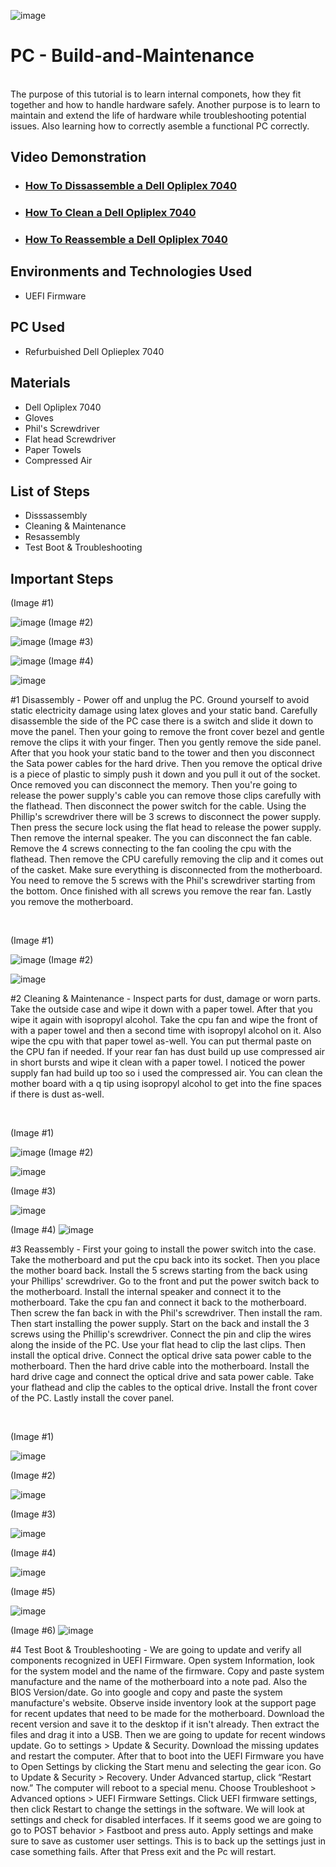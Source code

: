 <p align="center">

![image](https://github.com/user-attachments/assets/20913e34-0ed2-4908-a50b-8cdd68089e35)

</p>

<h1>PC - Build-and-Maintenance </h1>
 <br /> The purpose of this tutorial is to learn internal componets, how they fit together and how to handle hardware safely. Another purpose is to learn to maintain and extend the life of hardware while troubleshooting potential issues. Also learning how to correctly asemble a functional PC correctly. <br />


<h2>Video Demonstration</h2>

- ### [How To Dissassemble a Dell Opliplex 7040 ]( )
-  ### [How To Clean a Dell Opliplex 7040 ](https://www.youtube.com)
- ### [How To Reassemble a Dell Opliplex 7040 ](https://www.youtube.com)


<h2>Environments and Technologies Used</h2>

- UEFI Firmware

<h2> PC Used </h2>

- Refurbuished Dell Oplieplex 7040

<h2> Materials </h2>

- Dell Opliplex 7040
- Gloves
- Phil's Screwdriver
- Flat head Screwdriver
- Paper Towels
- Compressed Air

<h2>List of Steps </h2>

- Disssassembly
- Cleaning & Maintenance
- Resassembly 
- Test Boot & Troubleshooting

<h2> Important Steps</h2>

<p>
(Image #1)
 
![image](https://github.com/user-attachments/assets/27d9805d-e1da-46b5-8dcf-d94a6baf0cda)
(Image #2)

![image](https://github.com/user-attachments/assets/7c914dd0-675a-4c1a-901e-e1b8f5adb814)
(Image #3)

![image](https://github.com/user-attachments/assets/5be43888-fef8-4214-8fc9-78afce4ce455)
(Image #4)

![image](https://github.com/user-attachments/assets/9b9b7584-3ca5-4be6-8849-c6d907819c66)


</p>
<p>
#1 Disassembly - Power off and unplug the PC. Ground yourself to avoid static electricity damage using latex gloves and your static band. Carefully disassemble the side of the PC case there is a switch and slide it down to move the panel. Then your going to remove the front cover bezel and gentle remove the clips it with your finger. Then you gently remove the side panel. After that you hook your static band to the tower and then you disconnect the Sata power cables for the hard drive. Then you remove the optical drive is a piece of plastic to simply push it down and you pull it out of the socket. Once removed you can disconnect the memory. Then you're going to release the power supply's cable you can remove those clips carefully with the flathead. Then disconnect the power switch for the cable. Using the Phillip's screwdriver there will be 3 screws to disconnect the power supply. Then press the secure lock using the flat head to release the power supply. Then remove the internal speaker. The you can disconnect the fan cable. Remove the 4 screws connecting to the fan cooling the cpu with the flathead. Then remove the CPU carefully removing the clip and it comes out of the casket. Make sure everything is disconnected from the motherboard. You need to remove the 5 screws with the Phil's screwdriver starting from the bottom. Once finished with all screws you remove the rear fan. Lastly you remove the motherboard.  

</p>
<br />

<p>
(Image #1)

![image](https://github.com/user-attachments/assets/90453a9a-b765-4c60-846a-2c474a12eee5)
(Image #2)

![image](https://github.com/user-attachments/assets/c8c0f5cb-923f-45cc-8a00-7ece3cb2edad)


</p>
<p>
#2 Cleaning & Maintenance - Inspect parts for dust, damage or worn parts. Take the outside case and wipe it down with a paper towel. After that you wipe it again with isopropyl alcohol. Take the cpu fan and wipe the front of with a paper towel and then a second time with isopropyl alcohol on it. Also wipe the cpu with that paper towel as-well. You can put thermal paste on the CPU fan if needed. If your rear fan has dust build up use compressed air in short bursts and wipe it clean with a paper towel. I noticed the power supply fan had build up too so i used the compressed air. You can clean the mother board with a q tip using isopropyl alcohol to get into the fine spaces if there is dust as-well. 

</p>
<br />

<p>
 (Image #1)

![image](https://github.com/user-attachments/assets/0c0086cb-05a4-4269-95e8-30daabf85334)
 (Image #2)
 
![image](https://github.com/user-attachments/assets/074d84d8-ac76-4a9d-a4be-639a985a923e)

(Image #3)

![image](https://github.com/user-attachments/assets/bac3aa4c-223f-40bb-80cf-7099427a917e)

(Image #4) 
![image](https://github.com/user-attachments/assets/e83d4ff5-a06d-4330-9ffd-274d901bdf38)


</p>
<p>
#3 Reassembly - First your going to install the power switch into the case. Take the motherboard and put the cpu back into its socket. Then you place the mother board back. Install the 5 screws starting from the back using your Phillips' screwdriver. Go to the front and put the power switch back to the motherboard. Install the internal speaker and connect it to the motherboard. Take the cpu fan and connect it back to the motherboard. Then screw the fan back in with the Phil's screwdriver. Then install the ram. Then start installing the power supply. Start on the back and install the 3 screws using the Phillip's screwdriver. Connect the pin and clip the wires along the inside of the PC. Use your flat head to clip the last clips. Then install the optical drive. Connect the optical drive sata power cable to the motherboard. Then the hard drive cable into the motherboard. Install the hard drive cage and connect the optical drive and sata power cable. Take your flathead and clip the cables to the optical drive. Install the front cover of the PC. Lastly install the cover panel.  
</p>
<br />

<p>

 (Image #1)
 
 ![image](https://github.com/user-attachments/assets/0142cba3-9302-4c54-8b03-c99215048aef)
 
 (Image #2)
 
 ![image](https://github.com/user-attachments/assets/0aebfbf4-33a4-461e-ab29-aaa330a01a2e)
 
 (Image #3)
 
![image](https://github.com/user-attachments/assets/55d98fae-ee6d-41d0-8c94-9560968423d0)

 (Image #4)
 
![image](https://github.com/user-attachments/assets/e64859f9-5390-459d-81dd-126fc3244ba7)

 (Image #5)

 ![image](https://github.com/user-attachments/assets/d00fddaf-15d2-44d3-a666-118972d567e7)


 (Image #6)
 ![image](https://github.com/user-attachments/assets/fd07b0aa-58e0-4a6b-b3b4-ebf3f84d3c8a)



</p>
<p>
#4 Test Boot & Troubleshooting - We are going to update and verify all components recognized in UEFI Firmware. Open system Information, look for the system model and the name of the firmware. Copy and paste system manufacture and the name of the motherboard into a note pad. Also the BIOS Version/date. Go into google and copy and paste the system manufacture's website.  Observe inside inventory look at the support page for recent updates that need to be made for the motherboard. Download the recent version and save it to the desktop if it isn't already. Then extract the files and drag it into a USB. Then we are going to update for recent windows update. Go to settings > Update & Security. Download the missing updates and restart the computer. After that to boot into the UEFI Firmware you have to Open Settings by clicking the Start menu and selecting the gear icon. Go to Update & Security > Recovery. Under Advanced startup, click “Restart now.” The computer will reboot to a special menu. Choose Troubleshoot > Advanced options > UEFI Firmware Settings. Click UEFI firmware settings, then click Restart to change the settings in the software. We will look at settings and check for disabled interfaces. If it seems good we are going to go to POST behavior > Fastboot and press auto. Apply settings and make sure to save as customer user settings. This is to back up the settings just in case something fails. After that Press exit and the Pc will restart.
</p>
<br />

